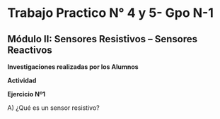 # Trabajo Practico N° 4 y 5- Gpo N-1
## Módulo II:  Sensores Resistivos – Sensores Reactivos 

**Investigaciones realizadas por los Alumnos**     

**Actividad**     

**Ejercicio Nº1**

A) ¿Qué es un sensor resistivo? 



